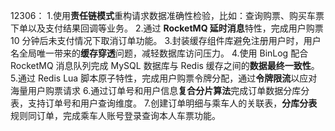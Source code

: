 12306：
1.使用**责任链模式**重构请求数据准确性检验，比如：查询购票、购买车票下单以及支付结果回调等业务。
2.通过 **RocketMQ 延时消息**特性，完成用户购票 10 分钟后未支付情况下取消订单功能。
3.封装缓存组件库避免注册用户时，用户名全局唯一带来的**缓存穿透**问题，减轻数据库访问压力。
4.使用 BinLog 配合 RocketMQ 消息队列完成 MySQL 数据库与 Redis 缓存之间的**数据最终一致性**。
5.通过 Redis Lua 脚本原子特性，完成用户购票令牌分配，通过**令牌限流**以应对海量用户购票请求
6.通过订单号和用户信息**复合分片算法**完成订单数据分库分表，支持订单号和用户查询维度。
7.创建订单明细与乘车人的关联表，**分库分表**规则同订单，完成乘车人账号登录查询本人车票功能。


